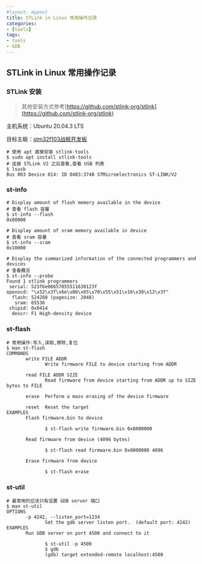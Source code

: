 ```yaml
---
#layout: mypost
title: STLink in Linux 常用操作记录
categories:
- [tools]
tags:
- tools
- GDB
---
```


## STLink in Linux 常用操作记录

### STLink 安装

> 其他安装方式参考[https://github.com/stlink-org/stlink](https://github.com/stlink-org/stlink)

主机系统：Ubuntu 20.04.3 LTS

目标主板：[stm32f103战舰开发板](http://www.openedv.com/docs/boards/stm32/zdyz_stm32f103_warship.html)

```shell
# 使用 apt 直接安装 stlink-tools
$ sudo apt install stlink-tools
# 连接 STLink V2 之后查看,查看 USB 列表
$ lsusb
Bus 003 Device 014: ID 0483:3748 STMicroelectronics ST-LINK/V2
```

### st-info

```shell
# Display amount of flash memory available in the device
# 查看 flash 容量
$ st-info --flash
0x80000

# Display amount of sram memory available in device
# 查看 sram 容量
$ st-info --sram
0x10000

# Display the summarized information of the connected programmers and devices
# 查看概览
$ st-info --probe
Found 1 stlink programmers
 serial: 523f6e06657055511630123f
openocd: "\x52\x3f\x6e\x06\x65\x70\x55\x51\x16\x30\x12\x3f"
  flash: 524288 (pagesize: 2048)
   sram: 65536
 chipid: 0x0414
  descr: F1 High-density device
```

### st-flash

```shell
# 常用操作:写入,读取,擦除,复位
$ man st-flash
COMMANDS
       write FILE ADDR
              Write firmware FILE to device starting from ADDR

       read FILE ADDR SIZE
              Read firmware from device starting from ADDR up to SIZE bytes to FILE

       erase  Perform a mass erasing of the device firmware

       reset  Reset the target
EXAMPLES
       Flash firmware.bin to device

              $ st-flash write firmware.bin 0x8000000

       Read firmware from device (4096 bytes)

              $ st-flash read firmware.bin 0x8000000 4096

       Erase firmware from device

              $ st-flash erase
```

### st-util

```shell
# 最常用的应该只有设置 GDB server 端口
$ man st-util
OPTIONS
       -p 4242, --listen_port=1234
              Set the gdb server listen port.  (default port: 4242)
EXAMPLES
       Run GDB server on port 4500 and connect to it

              $ st-util -p 4500
              $ gdb
              (gdb) target extended-remote localhost:4500
```